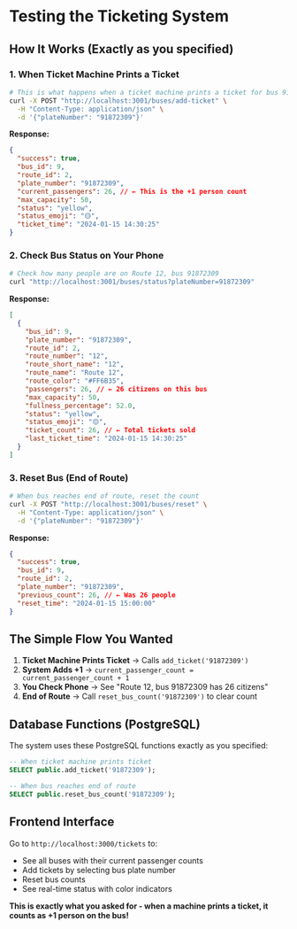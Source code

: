 # Testing the Ticketing System

## How It Works (Exactly as you specified)

### 1. When Ticket Machine Prints a Ticket

```bash
# This is what happens when a ticket machine prints a ticket for bus 91872309
curl -X POST "http://localhost:3001/buses/add-ticket" \
  -H "Content-Type: application/json" \
  -d '{"plateNumber": "91872309"}'
```

**Response:**

```json
{
  "success": true,
  "bus_id": 9,
  "route_id": 2,
  "plate_number": "91872309",
  "current_passengers": 26, // ← This is the +1 person count
  "max_capacity": 50,
  "status": "yellow",
  "status_emoji": "🟡",
  "ticket_time": "2024-01-15 14:30:25"
}
```

### 2. Check Bus Status on Your Phone

```bash
# Check how many people are on Route 12, bus 91872309
curl "http://localhost:3001/buses/status?plateNumber=91872309"
```

**Response:**

```json
[
  {
    "bus_id": 9,
    "plate_number": "91872309",
    "route_id": 2,
    "route_number": "12",
    "route_short_name": "12",
    "route_name": "Route 12",
    "route_color": "#FF6B35",
    "passengers": 26, // ← 26 citizens on this bus
    "max_capacity": 50,
    "fullness_percentage": 52.0,
    "status": "yellow",
    "status_emoji": "🟡",
    "ticket_count": 26, // ← Total tickets sold
    "last_ticket_time": "2024-01-15 14:30:25"
  }
]
```

### 3. Reset Bus (End of Route)

```bash
# When bus reaches end of route, reset the count
curl -X POST "http://localhost:3001/buses/reset" \
  -H "Content-Type: application/json" \
  -d '{"plateNumber": "91872309"}'
```

**Response:**

```json
{
  "success": true,
  "bus_id": 9,
  "route_id": 2,
  "plate_number": "91872309",
  "previous_count": 26, // ← Was 26 people
  "reset_time": "2024-01-15 15:00:00"
}
```

## The Simple Flow You Wanted

1. **Ticket Machine Prints Ticket** → Calls `add_ticket('91872309')`
2. **System Adds +1** → `current_passenger_count = current_passenger_count + 1`
3. **You Check Phone** → See "Route 12, bus 91872309 has 26 citizens"
4. **End of Route** → Call `reset_bus_count('91872309')` to clear count

## Database Functions (PostgreSQL)

The system uses these PostgreSQL functions exactly as you specified:

```sql
-- When ticket machine prints ticket
SELECT public.add_ticket('91872309');

-- When bus reaches end of route
SELECT public.reset_bus_count('91872309');
```

## Frontend Interface

Go to `http://localhost:3000/tickets` to:

- See all buses with their current passenger counts
- Add tickets by selecting bus plate number
- Reset bus counts
- See real-time status with color indicators

**This is exactly what you asked for - when a machine prints a ticket, it counts as +1 person on the bus!**
